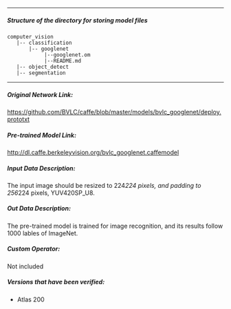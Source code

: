 *******************************************************************************
##### Structure of the directory for storing model files
```
computer_vision
   |-- classification
       |-- googlenet
            |--googlenet.om
            |--README.md
   |-- object_detect
   |-- segmentation
```
*******************************************************************************

##### Original Network Link:

https://github.com/BVLC/caffe/blob/master/models/bvlc_googlenet/deploy.prototxt

##### Pre-trained Model Link:

http://dl.caffe.berkeleyvision.org/bvlc_googlenet.caffemodel

##### Input Data Description:

The input image should be resized to 224*224 pixels, and padding to 256*224 pixels, YUV420SP_U8.

##### Out Data Description:

The pre-trained model is trained for image recognition, and its results follow 1000 lables of ImageNet.

##### Custom Operator:

Not included

##### Versions that have been verified: 

- Atlas 200